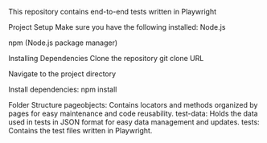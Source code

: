 This repository contains end-to-end tests written in Playwright 

Project Setup
Make sure you have the following installed:
Node.js

npm (Node.js package manager)

Installing Dependencies
Clone the repository git clone URL

Navigate to the project directory

Install dependencies: npm install

Folder Structure
pageobjects: Contains locators and methods organized by pages for easy maintenance and code reusability.
test-data: Holds the data used in tests in JSON format for easy data management and updates.
tests: Contains the test files written in Playwright.
